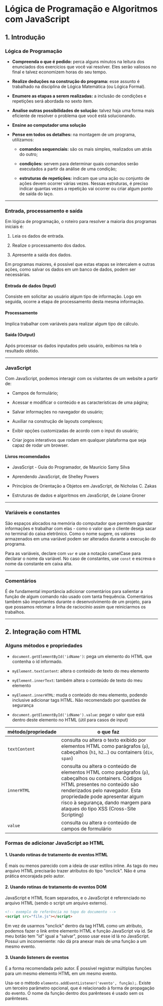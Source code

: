 # Lógica de Programação e Algoritmos com JavaScript

## 1. Introdução

### Lógica de Programação

- **Compreenda o que é pedido:** perca alguns minutos na leitura dos enunciados dos exercícios que você vai resolver. Eles serão valiosos no final e talvez economizem horas do seu tempo.

- **Realize deduções na construção do programa:** esse assunto é trabalhado na disciplina de Lógica Matemática (ou Lógica Formal).

- **Enumere as etapas a serem realizadas:** a inclusão de condições e repetições será abordada no sexto item.

- **Analise outras possibilidades de solução:** talvez haja uma forma mais eficiente de resolver o problema que você está solucionando.

- **Ensine ao computador uma solução**

- **Pense em todos os detalhes:** na montagem de um programa, utilizamos:

  - **comandos sequenciais:** são os mais simples, realizados um atrás do outro;

  - **condições:** servem para determinar quais comandos serão executados a partir da análise de uma condição;

  - **estruturas de repetições:** indicam que uma ação ou conjunto de ações devem ocorrer várias vezes. Nessas estruturas, é preciso indicar quantas vezes a repetição vai ocorrer ou criar algum ponto de saída do laço.

---

### Entrada, processamento e saída

Em lógica de programação, o roteiro para resolver a maioria dos programas iniciais é:

1. Leia os dados de entrada.

2. Realize o processamento dos dados.

3. Apresente a saída dos dados.

Em programas maiores, é possível que estas etapas se intercalem e outras ações, como salvar os dados em um banco de dados, podem ser necessárias.

#### Entrada de dados (Input)

Consiste em solicitar ao usuário algum tipo de informação. Logo em seguida, ocorre a etapa de processamento desta mesma informação.

#### Processamento

Implica trabalhar com variáveis para realizar algum tipo de cálculo.

#### Saída (Output)

Após processar os dados inputados pelo usuário, exibimos na tela o resultado obtido.

---

### JavaScript

Com JavaScript, podemos interagir com os visitantes de um website a partir de:

- Campos de formulário;

- Acessar e modificar o conteúdo e as características de uma página;

- Salvar informações no navegador do usuário;

- Auxiliar na construção de layouts complexos;

- Exibir opções customizadas de acordo com o input do usuário;

- Criar jogos interativos que rodam em qualquer plataforma que seja capaz de rodar um browser.

#### Livros recomendados

- JavaScript - Guia do Programador, de Maurício Samy Silva

- Aprendendo JavaScript, de Shelley Powers

- Princípios de Orientação a Objetos em JavaScript, de Nicholas C. Zakas

- Estruturas de dados e algoritmos em JavaScript, de Loiane Groner

---

### Variáveis e constantes

São espaços alocados na memória do computador que permitem guardar informações e trabalhar com elas - como o valor que o cliente deseja sacar no terminal do caixa eletrônico. Como o nome sugere, os valores armazenados em uma variável podem ser alterados durante a execução do programa.

Para as variáveis, declare com `var` e use a notação camelCase para declarar o nome da variável. No caso de constantes, use `const` e escreva o nome da constante em caixa alta.

---

### Comentários

É de fundamental importância adicionar comentários para salientar a função de algum comando não usado com tanta frequência. Comentários também são importantes durante o desenvolvimento de um projeto, para que possamos retomar a linha de raciocínio assim que reiniciarmos os trabalhos.

---

## 2. Integração com HTML

### Alguns métodos e propriedades

- `document.getElementById('idName')`: pega um elemento do HTML que contenha o id informado.

- `myElement.textContent`: altera o conteúdo de texto do meu elemento

- `myElement.innerText`: também altera o conteúdo de texto do meu elemento

- `myElement.innerHTML`: muda o conteúdo do meu elemento, podendo inclusive adicionar tags HTML. Não recomendado por questões de segurança

- `document.getElementById('idName').value`: pegar o valor que está dentro deste elemento no HTML (útil para casos de input)

| método/propriedade | o que faz                                                                                                                                                                                                                                                                                   |
| ------------------ | ------------------------------------------------------------------------------------------------------------------------------------------------------------------------------------------------------------------------------------------------------------------------------------------- |
| `textContent`      | consulta ou altera o texto exibido por elementos HTML como parágrafos (`p`), cabeçalhos (`h1`, `h2`...) ou containers (`div`, `span`)                                                                                                                                                       |
| `innerHTML`        | consulta ou altera o conteúdo de elementos HTML como parágrafos (`p`), cabeçalhos ou containers. Códigos HTML presentes no conteúdo são renderizados pelo navegador. Esta propriedade pode apresentar algum risco à segurança, dando margem para ataques do tipo XSS (Cross-Site Scripting) |
| `value`            | consulta ou altera o conteúdo de campos de formulário                                                                                                                                                                                                                                       |

### Formas de adicionar JavaScript ao HTML

#### 1. Usando rotinas de tratamento de eventos HTML

É mais ou menos parecido com a ideia de usar estilos inline. As tags do meu arquivo HTML precisarão trazer atributos do tipo "onclick". Não é uma prática encorajada pelo autor.

#### 2. Usando rotinas de tratamento de eventos DOM

JavaScript e HTML ficam separados, e o JavaScript é referenciado no arquivo HTML (sendo o script um arquivo externo). 

```html
<!-- exemplo de referência no topo do documento -->
<script src="file.js"></script>
```

Em vez de usarmos "onclick" dentro da tag HTML como um atributo, podemos fazer o link entre elemento HTML e função JavaScript via id. Se meu botão tem "id" igual a "salvar", posso usar esse id lá no JavaScript. Possui um inconveniente: não dá pra anexar mais de uma função a um mesmo evento.

#### 3. Usando listeners de eventos

É a forma recomendada pelo autor. É possível registrar múltiplas funções para um mesmo elemento HTML em um mesmo evento.

Usa-se o método `elemento.addEventListener('evento', função);`. Existe um terceiro parâmetro opcional, que é relacionado à forma de propagação do evento. O nome da função dentro dos parênteses é usado sem os parênteses.



    

                        
























